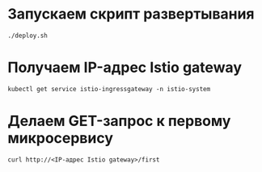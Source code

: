 # Запускаем скрипт развертывания
```./deploy.sh ```

# Получаем IP-адрес Istio gateway
``` kubectl get service istio-ingressgateway -n istio-system ```

# Делаем GET-запрос к первому микросервису
``` curl http://<IP-адрес Istio gateway>/first ```
